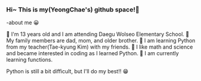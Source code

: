 ### Hi~ This is my(YeongChae's) github space!👋

-about me 😀

🧡 I'm 13 years old and I am attending Daegu Wolseo Elementary School.
💛 My family members are dad, mom, and older brother.
💚 I am learning Python from my teacher(Tae-kyung Kim) with my friends.
💙 I like math and science and became interested in coding as I learned Python.
💜 I am currently learning functions.

Python is still a bit difficult, but I'll do my best!! 😁
